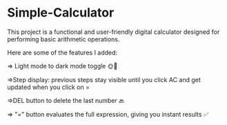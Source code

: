 # Simple-Calculator
This project is a functional and user-friendly digital calculator designed for performing basic  arithmetic operations.

Here are some of the features I added:

=> Light mode to dark mode toggle 🌞🌙

=>Step display: previous steps stay visible until you click AC and get updated when you click on =

=>DEL button to delete the last number 🔙

=> "=" button evaluates the full expression, giving you instant results ✅
